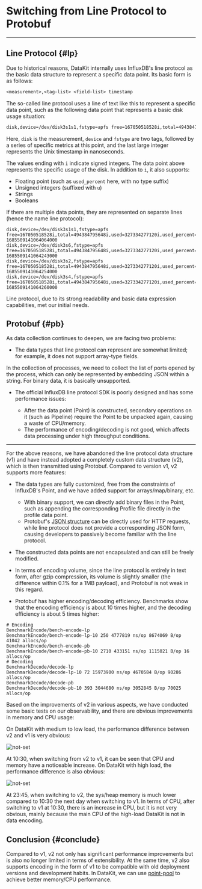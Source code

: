 # Switching from Line Protocol to Protobuf

---

## Line Protocol {#lp}

Due to historical reasons, DataKit internally uses InfluxDB's line protocol as the basic data structure to represent a specific data point. Its basic form is as follows:

```txt
<measurement>,<tag-list> <field-list> timestamp
```

The so-called line protocol uses a line of text like this to represent a specific data point, such as the following data point that represents a basic disk usage situation:

```txt
disk,device=/dev/disk3s1s1,fstype=apfs free=167050518528i,total=494384795648i,used=327334277120i,used_percent=66.21042556354438 1685509141064064000
```

Here, `disk` is the measurement, `device` and `fstype` are two tags, followed by a series of specific metrics at this point, and the last large integer represents the Unix timestamp in nanoseconds.

The values ending with `i` indicate signed integers. The data point above represents the specific usage of the disk. In addition to `i`, it also supports:

- Floating point (such as `used_percent` here, with no type suffix)
- Unsigned integers (suffixed with `u`)
- Strings
- Booleans

If there are multiple data points, they are represented on separate lines (hence the name line protocol):

``` text
disk,device=/dev/disk3s1s1,fstype=apfs free=167050518528i,total=494384795648i,used=327334277120i,used_percent=66.21042556354438 1685509141064064000
disk,device=/dev/disk3s6,fstype=apfs free=167050518528i,total=494384795648i,used=327334277120i,used_percent=66.21042556354438 1685509141064243000
disk,device=/dev/disk3s2,fstype=apfs free=167050518528i,total=494384795648i,used=327334277120i,used_percent=66.21042556354438 1685509141064254000
disk,device=/dev/disk3s4,fstype=apfs free=167050518528i,total=494384795648i,used=327334277120i,used_percent=66.21042556354438 1685509141064260000
```

Line protocol, due to its strong readability and basic data expression capabilities, met our initial needs.

## Protobuf {#pb}

As data collection continues to deepen, we are facing two problems:

- The data types that line protocol can represent are somewhat limited; for example, it does not support array-type fields.

In the collection of processes, we need to collect the list of ports opened by the process, which can only be represented by embedding JSON within a string. For binary data, it is basically unsupported.

- The official InfluxDB line protocol SDK is poorly designed and has some performance issues:

    - After the data point (Point) is constructed, secondary operations on it (such as Pipeline) require the Point to be unpacked again, causing a waste of CPU/memory.
    - The performance of encoding/decoding is not good, which affects data processing under high throughput conditions.

---

For the above reasons, we have abandoned the line protocol data structure (v1) and have instead adopted a completely custom data structure (v2), which is then transmitted using Protobuf. Compared to version v1, v2 supports more features:

- The data types are fully customized, free from the constraints of InfluxDB's Point, and we have added support for arrays/map/binary, etc.

    - With binary support, we can directly add binary files in the Point, such as appending the corresponding Profile file directly in the profile data point.
    - Protobuf's [JSON structure](apis.md#api-v1-write-body-pbjson-protocol) can be directly used for HTTP requests, while line protocol does not provide a corresponding JSON form, causing developers to passively become familiar with the line protocol.

- The constructed data points are not encapsulated and can still be freely modified.
- In terms of encoding volume, since the line protocol is entirely in text form, after gzip compression, its volume is slightly smaller (the difference within 0.1% for a 1MB payload), and Protobuf is not weak in this regard.
- Protobuf has higher encoding/decoding efficiency. Benchmarks show that the encoding efficiency is about 10 times higher, and the decoding efficiency is about 5 times higher:

```shell
# Encoding
BenchmarkEncode/bench-encode-lp
BenchmarkEncode/bench-encode-lp-10 250 4777819 ns/op 8674069 B/op 41042 allocs/op
BenchmarkEncode/bench-encode-pb
BenchmarkEncode/bench-encode-pb-10 2710 433151 ns/op 1115021 B/op 16 allocs/op
# Decoding
BenchmarkDecode/decode-lp
BenchmarkDecode/decode-lp-10 72 15973900 ns/op 4670584 B/op 90286 allocs/op
BenchmarkDecode/decode-pb
BenchmarkDecode/decode-pb-10 393 3044680 ns/op 3052845 B/op 70025 allocs/op
```

Based on the improvements of v2 in various aspects, we have conducted some basic tests on our observability, and there are obvious improvements in memory and CPU usage:

On DataKit with medium to low load, the performance difference between v2 and v1 is very obvious:

![not-set](https://static.<<<custom_key.brand_main_domain>>>/images/datakit/lp-vs-pb/v1-v2-mid-pressure.png)

At 10:30, when switching from v2 to v1, it can be seen that CPU and memory have a noticeable increase. On DataKit with high load, the performance difference is also obvious:

![not-set](https://static.<<<custom_key.brand_main_domain>>>/images/datakit/lp-vs-pb/v1-v2-high-pressure.png)

At 23:45, when switching to v2, the sys/heap memory is much lower compared to 10:30 the next day when switching to v1. In terms of CPU, after switching to v1 at 10:30, there is an increase in CPU, but it is not very obvious, mainly because the main CPU of the high-load DataKit is not in data encoding.

## Conclusion {#conclude}

Compared to v1, v2 not only has significant performance improvements but is also no longer limited in terms of extensibility. At the same time, v2 also supports encoding in the form of v1 to be compatible with old deployment versions and development habits. In DataKit, we can use [point-pool](datakit-conf.md#point-pool) to achieve better memory/CPU performance.
